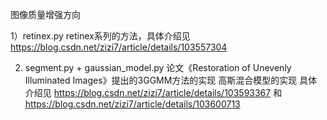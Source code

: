 图像质量增强方向

1）retinex.py
retinex系列的方法，具体介绍见 https://blog.csdn.net/zizi7/article/details/103557304

2) segment.py + gaussian_model.py
论文《Restoration of Unevenly Illuminated Images》提出的3GGMM方法的实现
高斯混合模型的实现
具体介绍见 https://blog.csdn.net/zizi7/article/details/103593367
和 https://blog.csdn.net/zizi7/article/details/103600713
